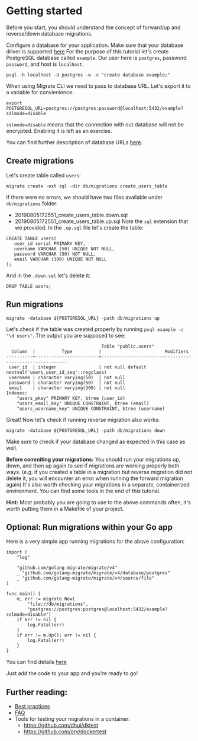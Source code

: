 # Getting started
Before you start, you should understand the concept of forward/up and reverse/down database migrations.

Configure a database for your application. Make sure that your database driver is supported [here](README.md#databases)
For the purpose of this tutorial let's create PostgreSQL database called `example`.
Our user here is `postgres`, password `password`, and host is `localhost`.
```
psql -h localhost -U postgres -w -c "create database example;"
```
When using Migrate CLI we need to pass to database URL. Let's export it to a variable for convienience:
```
export POSTGRESQL_URL=postgres://postgres:password@localhost:5432/example?sslmode=disable
```
`sslmode=disable` means that the connection with out database will not be encrypted. Enabling it is left as an exercise.

You can find further description of database URLs [here](README.md#database-urls).
## Create migrations
Let's create table called `users`:
```
migrate create -ext sql -dir db/migrations create_users_table
```
If there were no errors, we should have two files available under `db/migrations` folder:
- 20190805172551_create_users_table.down.sql
- 20190805172551_create_users_table.up.sql
Note the `sql` extension that we provided.
In the `.up.sql` file let's create the table:
```
CREATE TABLE users(
   user_id serial PRIMARY KEY,
   username VARCHAR (50) UNIQUE NOT NULL,
   password VARCHAR (50) NOT NULL,
   email VARCHAR (300) UNIQUE NOT NULL
);
```
And in the `.down.sql` let's delete it:
```
DROP TABLE users;
```

## Run migrations
```
migrate -database ${POSTGRESQL_URL} -path db/migrations up
```
Let's check if the table was created properly by running `psql example -c "\d users"`.
The output you are supposed to see:
```
                                    Table "public.users"
  Column  |          Type          |                        Modifiers                        
----------+------------------------+---------------------------------------------------------
 user_id  | integer                | not null default nextval('users_user_id_seq'::regclass)
 username | character varying(50)  | not null
 password | character varying(50)  | not null
 email    | character varying(300) | not null
Indexes:
    "users_pkey" PRIMARY KEY, btree (user_id)
    "users_email_key" UNIQUE CONSTRAINT, btree (email)
    "users_username_key" UNIQUE CONSTRAINT, btree (username)
```
Great! Now let's check if running reverse migration also works:
```
migrate -database ${POSTGRESQL_URL} -path db/migrations down
```
Make sure to check if your database changed as expected in this case as well.

**Before commiting your migrations:** You should run your migrations up, down, and then up again to see if migrations are working properly both ways.
(e.g. if you created a table in a migration but reverse migration did not delete it, you will encounter an error when running the forward migration again)
It's also worth checking your migrations in a separate, containerized environment. You can find some tools in the end of this tutorial.

**Hint:** Most probably you are going to use to the above commands often, it's worth putting them in a Makefile of your project.

## Optional: Run migrations within your Go app
Here is a very simple app running migrations for the above configuration:
```
import (
	"log"

	"github.com/golang-migrate/migrate/v4"
	_ "github.com/golang-migrate/migrate/v4/database/postgres"
	_ "github.com/golang-migrate/migrate/v4/source/file"
)

func main() {
	m, err := migrate.New(
		"file://db/migrations",
		"postgres://postgres:postgres@localhost:5432/example?sslmode=disable")
	if err != nil {
		log.Fatal(err)
	}
	if err := m.Up(); err != nil {
		log.Fatal(err)
	}
}
```
You can find details [here](README.md#use-in-your-go-project)

Just add the code to your app and you're ready to go!

## Further reading:
- [Best practices](MIGRATIONS.md)
- [FAQ](FAQ.md)
- Tools for testing your migrations in a container:
	- https://github.com/dhui/dktest
	- https://github.com/ory/dockertest
